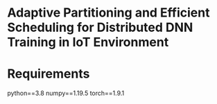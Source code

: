 # Adaptive Partitioning and Efficient Scheduling for Distributed DNN Training in IoT Environment

# Requirements
python==3.8
numpy==1.19.5
torch==1.9.1